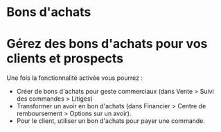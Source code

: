 # Bons d'achats

# Gérez des bons d'achats pour vos clients et prospects

Une fois la fonctionnalité activée vous pourrez : 
- Créer de bons d'achats pour geste commerciaux (dans Vente > Suivi des commandes > Litiges)
- Transformer un avoir en bon d'achats (dans Financier > Centre de remboursement > Options sur un avoir).
- Pour le client, utiliser un bon d'achats pour payer une commande.
